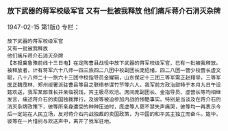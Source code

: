 ### 放下武器的蒋军校级军官  又有一批被我释放  他们痛斥蒋介石消灭杂牌

1947-02-15
第1版()
专栏：

    放下武器的蒋军校级军官
    又有一批被我释放
    他们痛斥蒋介石消灭杂牌
    【本报冀鲁豫前线十三日电】在定陶曹县战役中放下武器的蒋军校级军官，已有一批被我释放。被释放者，计有蒋军六十八师一四三旅四二八团中校副团长庞绍绪，四二八团一营少校营长虚文聪，八十八师二十一旅六十三团中校指导员金耀辑，山东保定十三团三等军需正赵翔举，三等军医正魏茂林，郑州绥署派驻曹县等县之联络参谋竹节等六人。我军前方政治部特于本月九日午设筵欢送，我军某部首长并亲临祝饯，宾主极尽欢洽。席间庞副团长、金指导员、虚营长等均相继发言，痛述蒋介石的卖国独裁罪行，及彼等被迫参加内战的惨酷事实。特别是当谈及在蒋介石的消灭杂牌政策下，彼等所亲身遭受的种种压迫时，庞虚等人更不禁失声痛哭，彼等均一再表示今后一定站在人民立场，反对蒋介石内战独裁的卖国政策，为中国的和平民主独立而奋斗。筵毕，彼等在一片惜别与欢送声中，离开了我军驻地。
